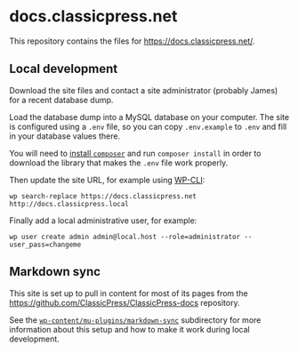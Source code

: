 # docs.classicpress.net

This repository contains the files for https://docs.classicpress.net/.

## Local development

Download the site files and contact a site administrator (probably James) for a
recent database dump.

Load the database dump into a MySQL database on your computer.  The site is
configured using a `.env` file, so you can copy `.env.example` to `.env` and
fill in your database values there.

You will need to
[install `composer`](https://getcomposer.org/download/)
and run `composer install` in order to download the library that makes the
`.env` file work properly.

Then update the site URL, for example using
[WP-CLI](https://wp-cli.org/):

```
wp search-replace https://docs.classicpress.net http://docs.classicpress.local
```

Finally add a local administrative user, for example:

```
wp user create admin admin@local.host --role=administrator --user_pass=changeme
```

## Markdown sync

This site is set up to pull in content for most of its pages from the
https://github.com/ClassicPress/ClassicPress-docs repository.

See the
[`wp-content/mu-plugins/markdown-sync`](wp-content/mu-plugins/markdown-sync)
subdirectory for more information about this setup and how to make it work
during local development.

